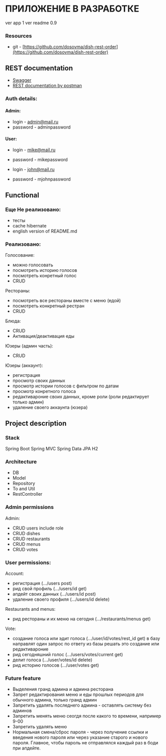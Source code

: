 # ПРИЛОЖЕНИЕ В РАЗРАБОТКЕ

ver app 1
ver readme 0.9

### Resources
* git - [https://github.com/dosovma/dish-rest-order](https://github.com/dosovma/dish-rest-order)

## REST documentation
* [Swagger](http://localhost:8080/swagger-ui/)
* [REST documentation by postman](https://documenter.getpostman.com/view/13586382/TVzYeZBP#83fedd18-83bc-4d5f-966b-bf59cfe3f65f)

### Auth details:
#### Admin:
- login - admin@mail.ru
- password - adminpassword

#### User:

- login - mike@mail.ru
- password - mikepassword


- login - john@mail.ru
- password - mjohnpassword

## Functional

### Еще Не реализовано:
* тесты
* cache hibernate
* english version of README.md

### Реализовано:
Голосование:
* можно голосовать
* посмотреть историю голосов
* посмотреть конретный голос
* CRUD

Рестораны:
* посмотреть все рестораны вместе с меню (едой)
* посмотреть конкретный рестран
* CRUD

Блюда:
* CRUD
* Активация/деактивация еды

Юзеры (админ часть):
* CRUD

Юзеры (аккаунт):
* регистрация
* просмотр своих данных
* просмотр истории голосов с фильтром по датам
* просмотр конретного голоса
* редактивароние своих данных, кроме роли (роли редактирует только админ)
* удаление своего аккаунта (юзера)

## Project description

### Stack
Spring Boot
Spring MVC
Spring Data JPA
H2

### Architecture
* DB
* Model
* Repository
* To and Util
* RestController

### Admin permissions

Admin:
* CRUD users include role
* CRUD dishes
* CRUD restaurants
* CRUD menus
* CRUD votes

### User permissions:

Account:
* регистрация (.../users post)
* рид свой профиль (.../users/id get)
* апдейт своих данных (.../users/id post)
* удаление своего профиля (.../users/id delete)

Restaurants and menus:
* рид рестораны и их меню на сегодня (.../restaurants/menus get)

Vote:
* создание голоса или эдит голоса (.../user/id/votes/rest_id get) в базу направлят один запрос по ответу из базы решать
  это создание или редактивароние
* рид сегодняшний голос (.../users/votes/current get)
* делит голоса (.../user/votes/id delete)
* рид историю голосов (.../user/votes get)

### Future feature
* Выделения гранд админа и админа ресторана
* Запрет редактирования меню и еды прошлых периодов для обычного админа, только гранд админ
* Запретить удалять последнего админа - оставлять систему без админов
* Запретить менять меню сеогдя после какого то времени, например 9-00
* Запретить удалять меню
* Нормальная смена/сброс пароля - через получение ссылки и введения нового пароля или через указание старого и нового пароля.
Главное, чтобы пароль не отправлялся каждый раз в боди при апдейте.